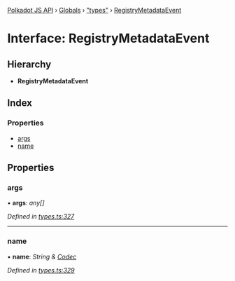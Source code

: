 [Polkadot JS API](../README.md) › [Globals](../globals.md) › ["types"](../modules/_types_.md) › [RegistryMetadataEvent](_types_.registrymetadataevent.md)

# Interface: RegistryMetadataEvent

## Hierarchy

* **RegistryMetadataEvent**

## Index

### Properties

* [args](_types_.registrymetadataevent.md#args)
* [name](_types_.registrymetadataevent.md#name)

## Properties

###  args

• **args**: *any[]*

*Defined in [types.ts:327](https://github.com/polkadot-js/api/blob/35c63a52c8/packages/types/src/types.ts#L327)*

___

###  name

• **name**: *String & [Codec](_types_.codec.md)*

*Defined in [types.ts:329](https://github.com/polkadot-js/api/blob/35c63a52c8/packages/types/src/types.ts#L329)*
